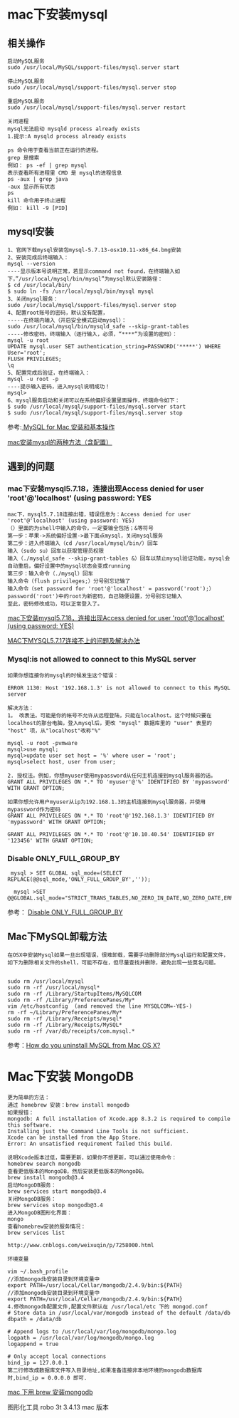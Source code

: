 # mac下安装mysql
## 相关操作
    启动MySQL服务
    sudo /usr/local/MySQL/support-files/mysql.server start

    停止MySQL服务
    sudo /usr/local/mysql/support-files/mysql.server stop

    重启MySQL服务
    sudo /usr/local/mysql/support-files/mysql.server restart

    关闭进程
    mysql无法启动 mysqld process already exists
    1.提示:A mysqld process already exists

    ps 命令用于查看当前正在运行的进程。
    grep 是搜索
    例如： ps -ef | grep mysql
    表示查看所有进程里 CMD 是 mysql的进程信息
    ps -aux | grep java
    -aux 显示所有状态
    ps
    kill 命令用于终止进程
    例如： kill -9 [PID]

## mysql安装
    1、官网下载mysql安装包mysql-5.7.13-osx10.11-x86_64.bmg安装
    2、安装完成后终端输入：
    mysql --version
    ----显示版本号说明正常，若显示command not found，在终端输入如下，”/usr/local/mysql/bin/mysql”为mysql默认安装路径：
    $ cd /usr/local/bin/
    $ sudo ln -fs /usr/local/mysql/bin/mysql mysql
    3、关闭mysql服务：
    sudo /usr/local/mysql/support-files/mysql.server stop
    4、配置root账号的密码，默认没有配置，
    -----在终端内输入（开启安全模式启动mysql）：
    sudo /usr/local/mysql/bin/mysqld_safe --skip-grant-tables
    -----修改密码，终端输入（逐行输入，必须，“****“为设置的密码）：
    mysql -u root
    UPDATE mysql.user SET authentication_string=PASSWORD('*****') WHERE User='root';
    FLUSH PRIVILEGES;
    \q
    5、配置完成后验证，在终端输入：
    mysql -u root -p
    ----提示输入密码，进入mysql说明成功！
    mysql>
    6、mysql服务启动和关闭可以在系统偏好设置里面操作，终端命令如下：
    $ sudo /usr/local/mysql/support-files/mysql.server start
    $ sudo /usr/local/mysql/support-files/mysql.server stop

参考:[ MySQL for Mac 安装和基本操作](https://blog.csdn.net/buptgshengod/article/details/23455187)

[mac安装mysql的两种方法（含配置）](https://www.jianshu.com/p/fd3aae701db9)

## 遇到的问题

### mac下安装mysql5.7.18，连接出现Access denied for user 'root'@'localhost' (using password: YES

    mac下，mysql5.7.18连接出错，错误信息为：Access denied for user 'root'@'localhost' (using password: YES)
    （）里面的为shell中输入的命令，一定要输全包括；&等符号
    第一步：苹果->系统偏好设置->最下面点mysql，关闭mysql服务
    第二步：进入终端输入（cd /usr/local/mysql/bin/）回车
    输入（sudo su）回车以获取管理员权限
    输入（./mysqld_safe --skip-grant-tables &）回车以禁止mysql验证功能，mysql会自动重启，偏好设置中的mysql状态会变成running
    第三步：输入命令（./mysql）回车
    输入命令（flush privileges;）分号别忘记输了
    输入命令（set password for 'root'@'localhost' = password('root');） password('root')中的root为新密码，自己随便设置，分号别忘记输入
    至此，密码修改成功，可以正常登入了。
[mac下安装mysql5.7.18，连接出现Access denied for user 'root'@'localhost' (using password: YES)](https://www.cnblogs.com/starof/p/4680083.html)

[MAC下MYSQL5.7.17连接不上的问题及解决办法](http://www.jb51.net/article/107028.htm)


### Mysql:is not allowed to connect to this MySQL server

    如果你想连接你的mysql的时候发生这个错误：

    ERROR 1130: Host '192.168.1.3' is not allowed to connect to this MySQL server

    解决方法：
    1。 改表法。可能是你的帐号不允许从远程登陆，只能在localhost。这个时候只要在localhost的那台电脑，登入mysql后，更改 "mysql" 数据库里的 "user" 表里的 "host" 项，从"localhost"改称"%"

    mysql -u root -pvmware
    mysql>use mysql;
    mysql>update user set host = '%' where user = 'root';
    mysql>select host, user from user;

    2. 授权法。例如，你想myuser使用mypassword从任何主机连接到mysql服务器的话。
    GRANT ALL PRIVILEGES ON *.* TO 'myuser'@'%' IDENTIFIED BY 'mypassword' WITH GRANT OPTION;

    如果你想允许用户myuser从ip为192.168.1.3的主机连接到mysql服务器，并使用mypassword作为密码
    GRANT ALL PRIVILEGES ON *.* TO 'root'@'192.168.1.3' IDENTIFIED BY 'mypassword' WITH GRANT OPTION;

    GRANT ALL PRIVILEGES ON *.* TO 'root'@'10.10.40.54' IDENTIFIED BY '123456' WITH GRANT OPTION;

### Disable ONLY_FULL_GROUP_BY
     mysql > SET GLOBAL sql_mode=(SELECT REPLACE(@@sql_mode,'ONLY_FULL_GROUP_BY',''));

      mysql >SET @@GLOBAL.sql_mode="STRICT_TRANS_TABLES,NO_ZERO_IN_DATE,NO_ZERO_DATE,ERROR_FOR_DIVISION_BY_ZERO,NO_AUTO_CREATE_USER,NO_ENGINE_SUBSTITUTION";
参考： [Disable ONLY_FULL_GROUP_BY](https://stackoverflow.com/questions/23921117/disable-only-full-group-by)

## Mac下MySQL卸载方法

    在OSX中安装Mysql如果一旦出现错误，很难卸载，需要手动删除部分Mysql运行和配置文件，如下为删除相关文件的shell，可能不存在，但尽量查找并删除，避免出现一些莫名问题。


    sudo rm /usr/local/mysql
    sudo rm -rf /usr/local/mysql*
    sudo rm -rf /Library/StartupItems/MySQLCOM
    sudo rm -rf /Library/PreferencePanes/My*
    vim /etc/hostconfig  (and removed the line MYSQLCOM=-YES-)
    rm -rf ~/Library/PreferencePanes/My*
    sudo rm -rf /Library/Receipts/mysql*
    sudo rm -rf /Library/Receipts/MySQL*
    sudo rm -rf /var/db/receipts/com.mysql.*

参考：[How do you uninstall MySQL from Mac OS X?](https://stackoverflow.com/questions/1436425/how-do-you-uninstall-mysql-from-mac-os-x)

# Mac下安装 MongoDB
    更为简单的方法：
    通过 homebrew 安装：brew install mongodb
    如果报错：
    mongodb: A full installation of Xcode.app 8.3.2 is required to compile this software.
    Installing just the Command Line Tools is not sufficient.
    Xcode can be installed from the App Store.
    Error: An unsatisfied requirement failed this build.

    说明Xcode版本过低，需要更新，如果你不想更新，可以通过使用命令：
    homebrew search mongodb
    查看更低版本的MongoDB，然后安装更低版本的MongoDB。
    brew install mongodb@3.4
    启动MongoDB服务：
    brew services start mongodb@3.4
    关闭MongoDB服务：
    brew services stop mongodb@3.4
    进入MongoDB图形化界面：
    mongo
    查看homebrew安装的服务情况：
    brew services list

    http://www.cnblogs.com/weixuqin/p/7258000.html

    环境变量

    vim ~/.bash_profile
    //添加mongodb安装目录到环境变量中
    export PATH=/usr/local/Cellar/mongodb/2.4.9/bin:${PATH}
    //添加mongodb安装目录到环境变量中
    export PATH=/usr/local/Cellar/mongodb/2.4.9/bin:${PATH}
    4.修改mongodb配置文件,配置文件默认在 /usr/local/etc 下的 mongod.conf
    # Store data in /usr/local/var/mongodb instead of the default /data/db
    dbpath = /data/db

    # Append logs to /usr/local/var/log/mongodb/mongo.log
    logpath = /usr/local/var/log/mongodb/mongo.log
    logappend = true

    # Only accept local connections
    bind_ip = 127.0.0.1
    第二行修改成数据库文件写入目录地址,如果准备连接非本地环境的mongodb数据库时,bind_ip = 0.0.0.0 即可.

[mac 下用 brew 安装mongodb](http://yijiebuyi.com/blog/b6a3f4a726b9c0454e28156dcc96c342.html)

图形化工具  robo 3t 3.4.13  mac 版本